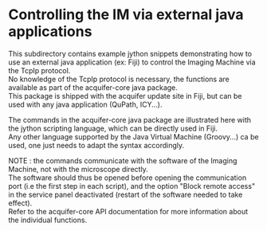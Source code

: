 # Controlling the IM via external java applications
This subdirectory contains example jython snippets demonstrating how to use an external java application (ex: Fiji) to control the Imaging Machine via the TcpIp protocol.  
No knowledge of the TcpIp protocol is necessary, the functions are available as part of the acquifer-core java package.  
This package is shipped with the acquifer update site in Fiji, but can be used with any java application (QuPath, ICY...).  

The commands in the acquifer-core java package are illustrated here with the jython scripting language, which can be directly used in Fiji.  
Any other language supported by the Java Virtual Machine (Groovy...) ca be used, one just needs to adapt the syntax accordingly.  

NOTE : the commands communicate with the software of the Imaging Machine, not with the microscope directly.  
The software should thus be opened before opening the communication port (i.e the first step in each script), and the option "Block remote access" in the service panel deactivated (restart of the software needed to take effect).  
Refer to the acquifer-core API documentation for more information about the individual functions.  
